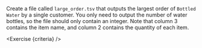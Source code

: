 <script>
// Solution:
//    awk -F "\t" '{ if($3 == "Bottled Water" && $2 > largest) largest=$2 } END { print largest }' orders.tsv > largest_order.tsv

import Exercise from "components/Exercise.svelte";

let criteria = [
{
	name: "File <code>largest_order.tsv</code> exists",
	checks: [{
		type: "file",
		path: "largest_order.tsv",
		action: "exists"
	}]
},
{
	name: "File <code>largest_order.tsv</code> contains the largest order of <code>Bottled Water</code> by a single customer",
	checks: [{
		type: "file",
		path: "largest_order.tsv",
		action: "contents",
		commandExpected: `awk -F "\t" '{ if($3 == "Bottled Water" && $2 > largest) largest=$2 } END { print largest }' orders.tsv`
	}]
}];
</script>

Create a file called `large_order.tsv` that outputs the largest order of `Bottled Water` by a single customer. You only need to output the number of water bottles, so the file should only contain an integer. Note that column 3 contains the item name, and column 2 contains the quantity of each item.

<Exercise {criteria} />
